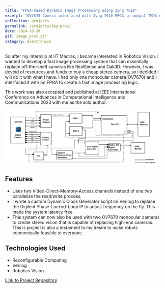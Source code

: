 ```yaml
---
title: "FPGA-based Dynamic Image Processing using Zynq 7010"
excerpt: "OV7670 Camera interfaced with Zynq 7010 FPGA to output TMDS data displayed on monitor"
collection: projects
permalink: /projects/img-proc/
date: 2024-10-20
gif: image_proc.gif
category: electronics
---
```


So after my internsip at IIT Madras, I became interested in Robotics Vision. I wanted to develop a fast image processing system that can essentially replace off-the-shelf cameras like RealSense and Oak3D. However, I was devoid of resources and funds to buy a cheap stereo camera, so I decided I will do it with what I have. I had only one monocular camera(OV7670) and I interfaced it with an FPGA to create a fast image processing logic.

This work was also accepted and published at IEEE International Conference on Advances in Computational Intelligence and Communications 2023 with me as the solo author.

![Architecture](/images/arch.jpg)


## Features

- Uses two Video-Direct-Memory-Access channels instead of one two parallelize the read/write process.
- I wrote a custom Dynamic Clock Generator script on Verilog to replace the Digilent Phase-Locked-Loop IP to adjust frequency on the fly. This made the system latency free.
- This system can now also be used with two OV7670 monocular cameras to create stereo vision that is capable of replacing high-end cameras. This is project is also a testament to my desire to make robots economically feasible to everyone.

## Technologies Used

- Reconfigurable Computing
- Verilog
- Robotics Vision

[Link to Project Repository](https://github.com/yourusername/project-repo)